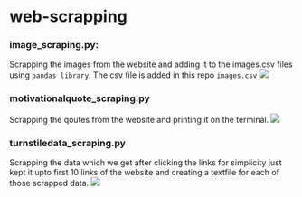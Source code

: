 # web-scrapping

### image_scraping.py:
  Scrapping the images from the website and adding it to the images.csv files using `pandas library`. The csv file is added in this repo `images.csv`
  <img src="https://recordit.co/gasF5yR6Gi.gif">

### motivationalquote_scraping.py
  Scrapping the qoutes from the website and printing it on the terminal.
  <img src="https://recordit.co/PFZ6ElFDY6.gif">
  
### turnstiledata_scraping.py
  Scrapping the data which we get after clicking the links for simplicity just kept it upto first 10 links of the website and creating a textfile for each of those scrapped data.
  <img src="https://recordit.co/OXhcT6TwFW.gif">
  

  
  
